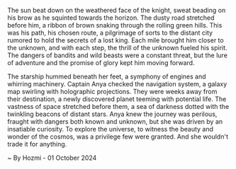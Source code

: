 
The sun beat down on the weathered face of the knight, sweat beading on his brow as he squinted towards the horizon. The dusty road stretched before him, a ribbon of brown snaking through the rolling green hills. This was his path, his chosen route, a pilgrimage of sorts to the distant city rumored to hold the secrets of a lost king. Each mile brought him closer to the unknown, and with each step, the thrill of the unknown fueled his spirit. The dangers of bandits and wild beasts were a constant threat, but the lure of adventure and the promise of glory kept him moving forward. 

The starship hummed beneath her feet, a symphony of engines and whirring machinery. Captain Anya checked the navigation system, a galaxy map swirling with holographic projections. They were weeks away from their destination, a newly discovered planet teeming with potential life. The vastness of space stretched before them, a sea of darkness dotted with the twinkling beacons of distant stars. Anya knew the journey was perilous, fraught with dangers both known and unknown, but she was driven by an insatiable curiosity. To explore the universe, to witness the beauty and wonder of the cosmos, was a privilege few were granted. And she wouldn't trade it for anything. 

~ By Hozmi - 01 October 2024
